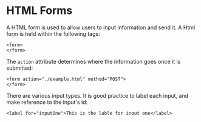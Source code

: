# HTML Forms

 A HTML form is used to allow users to input information and send it. A Html form is held within the following tags:
 ```
 <form>
 </form>
 ```
 
The `action` attribute determines where the information goes once it is submitted:
```
<form action="./example.html" method="POST">
</form>
```

There are various input types. It is good practice to label each input, and make reference to the input's id:
```
<label for="inputOne">This is the lable for inout one</label>
```
